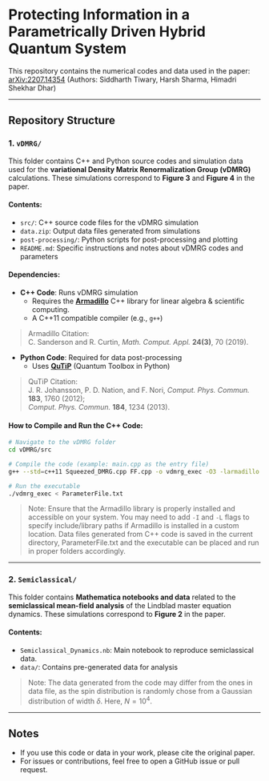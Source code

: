 # Protecting Information in a Parametrically Driven Hybrid Quantum System

This repository contains the numerical codes and data used in the paper: [arXiv:2207.14354](https://arxiv.org/abs/2207.14354)
(Authors: Siddharth Tiwary, Harsh Sharma, Himadri Shekhar Dhar)

---

## Repository Structure

### 1. `vDMRG/`  
This folder contains C++ and Python source codes and simulation data used for the **variational Density Matrix Renormalization Group (vDMRG)** calculations. These simulations correspond to **Figure 3** and **Figure 4** in the paper.

#### Contents:
- `src/`: C++ source code files for the vDMRG simulation  
- `data.zip`: Output data files generated from simulations  
- `post-processing/`: Python scripts for post-processing and plotting  
- `README.md`: Specific instructions and notes about vDMRG codes and parameters

#### Dependencies:
- **C++ Code**: Runs vDMRG simulation
  - Requires the **[Armadillo](https://arma.sourceforge.net/)** C++ library for linear algebra & scientific computing.
  - A C++11 compatible compiler (e.g., `g++`)

> Armadillo Citation:  
> C. Sanderson and R. Curtin, *Math. Comput. Appl.* **24(3)**, 70 (2019).

- **Python Code**: Required for data post-processing
  - Uses **[QuTiP](http://qutip.org/)** (Quantum Toolbox in Python)

> QuTiP Citation:  
> J. R. Johansson, P. D. Nation, and F. Nori, *Comput. Phys. Commun.* **183**, 1760 (2012);  
> *Comput. Phys. Commun.* **184**, 1234 (2013).

#### How to Compile and Run the C++ Code:
```bash
# Navigate to the vDMRG folder
cd vDMRG/src

# Compile the code (example: main.cpp as the entry file)
g++ --std=c++11 Squeezed_DMRG.cpp FF.cpp -o vdmrg_exec -O3 -larmadillo

# Run the executable
./vdmrg_exec < ParameterFile.txt
```

> Note: Ensure that the Armadillo library is properly installed and accessible on your system. You may need to add `-I` and `-L` flags to specify include/library paths if Armadillo is installed in a custom location. Data files generated from C++ code is saved in the current directory, ParameterFile.txt and the executable can be placed and run in proper folders accordingly.

---

### 2. `Semiclassical/`  
This folder contains **Mathematica notebooks and data** related to the **semiclassical mean-field analysis** of the Lindblad master equation dynamics. These simulations correspond to **Figure 2** in the paper.

#### Contents:
- `Semiclassical_Dynamics.nb`: Main notebook to reproduce semiclassical data.  
- `data/`: Contains pre-generated data for analysis

> Note: The data generated from the code may differ from the ones in data file, as the spin distribution is randomly chose from a Gaussian distribution of width $\delta$. Here, $N = 10^4$. 

---

## Notes

- If you use this code or data in your work, please cite the original paper.
- For issues or contributions, feel free to open a GitHub issue or pull request.
